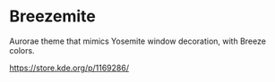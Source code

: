 # Breezemite
Aurorae theme that mimics Yosemite window decoration, with Breeze colors.

https://store.kde.org/p/1169286/
